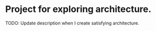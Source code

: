 # Project for exploring architecture.

TODO: Update description when I create satisfying architecture.

